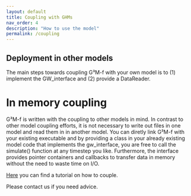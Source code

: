 ```yaml
---
layout: default
title: Coupling with GHMs
nav_order: 4
description: "How to use the model"
permalink: /coupling
---
```

## Deployment in other models
The main steps towards coupling G³M-f with your own model is to (1) implement the GW_interface and (2) provide a DataReader.

# In memory coupling
G³M-f is written with the coupling to other models in mind.
In contrast to other model coupling efforts, it is not necessary to write out files in one model and read them in in another model.
You can diretly link G³M-f with your existing executable and by providing a class in your already existing model code that implements the gw_interface, you are free to call the simulate() function at any timestep you like.
Furthermore, the interface provides pointer containers and callbacks to transfer data in memory without the need to waste time on I/O.

[Here](http://globalgroundwatermodel.org/getting_started/coupling) you can find a tutorial on how to couple. 

Please contact us if you need advice.

